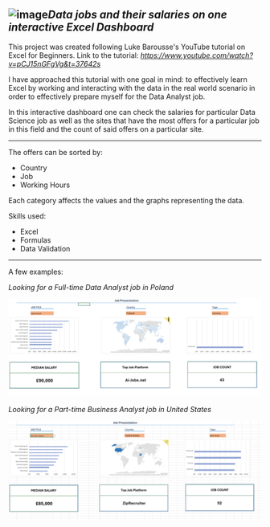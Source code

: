 <img width="1798" height="706" alt="image" src="https://github.com/user-attachments/assets/81425f83-ddc7-4d9e-86ee-19a3e4a0c8e2" />***Data jobs and their salaries on one interactive Excel Dashboard***
-
This project was created following Luke Barousse's YouTube tutorial on Excel for Beginners.
Link to the tutorial: *https://www.youtube.com/watch?v=pCJ15nGFgVg&t=37642s* 

I have approached this tutorial with one goal in mind: to effectively learn Excel by working and interacting with the data in the real world scenario in order to effectively prepare myself for the Data Analyst job.

In this interactive dashboard one can check the salaries for particular Data Science job as well as the sites that have the most offers for a particular job in this field and the count of said offers on a particular site.

---

The offers can be sorted by:
- Country
- Job
- Working Hours

Each category affects the values and the graphs representing the data. 

Skills used:
- Excel
- Formulas
- Data Validation

---
A few examples:

*Looking for a Full-time Data Analyst job in Poland*

![image info](images/Dashboard_screenshot.png)

*Looking for a Part-time Business Analyst job in United States*

![image info](images/Dashboard_screenshot1.png)
